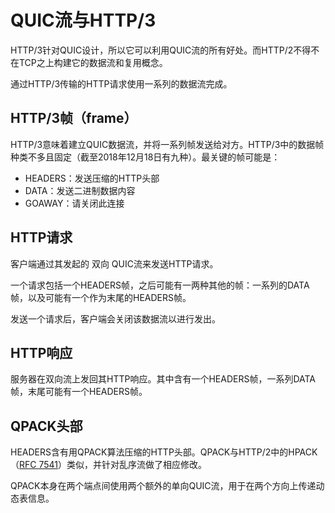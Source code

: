 # QUIC流与HTTP/3

HTTP/3针对QUIC设计，所以它可以利用QUIC流的所有好处。而HTTP/2不得不在TCP之上构建它的数据流和复用概念。

通过HTTP/3传输的HTTP请求使用一系列的数据流完成。

## HTTP/3帧（frame）

HTTP/3意味着建立QUIC数据流，并将一系列帧发送给对方。HTTP/3中的数据帧种类不多且固定（截至2018年12月18日有九种）。最关键的帧可能是：

- HEADERS：发送压缩的HTTP头部
- DATA：发送二进制数据内容
- GOAWAY：请关闭此连接

## HTTP请求

客户端通过其发起的 双向 QUIC流来发送HTTP请求。

一个请求包括一个HEADERS帧，之后可能有一两种其他的帧：一系列的DATA帧，以及可能有一个作为末尾的HEADERS帧。

发送一个请求后，客户端会关闭该数据流以进行发出。

## HTTP响应

服务器在双向流上发回其HTTP响应。其中含有一个HEADERS帧，一系列DATA帧，末尾可能有一个HEADERS帧。

## QPACK头部

HEADERS含有用QPACK算法压缩的HTTP头部。QPACK与HTTP/2中的HPACK（[RFC
7541](https://httpwg.org/specs/rfc7541.html)）类似，并针对乱序流做了相应修改。

QPACK本身在两个端点间使用两个额外的单向QUIC流，用于在两个方向上传递动态表信息。
